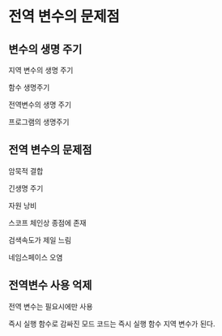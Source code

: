 # 전역 변수의 문제점

## 변수의 생명 주기

지역 변수의 생명 주기

함수 생명주기

전역변수의 생명 주기

프로그램의 생명주기

## 전역 변수의 문제점

암묵적 결합

긴생명 주기

자원 낭비

스코프 체인상 종점에 존재

검색속도가 제일 느림

네임스페이스 오염

## 전역변수 사용 억제

전역 변수는 필요시에만 사용

즉시 실행 함수로 감싸진 모드 코드는 즉시 실행 함수 지역 변수가 된다. 